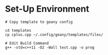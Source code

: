 # Set-Up Environment

	# Copy template to geany config
	
	cd templates
	cp cplus.cpp ~/.config/geany/templates/files/
	
	# Edit Build Command
	g++ -std=c++11 -O2 -Wall test.cpp -o prog

